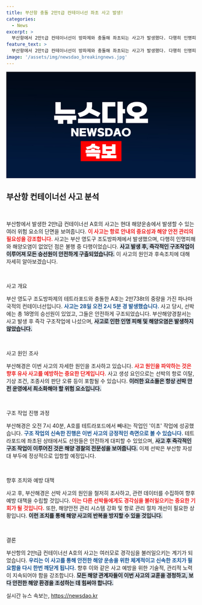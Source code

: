 ```yaml
---
title: 부산항 충돌 2만t급 컨테이너선 좌초 사고 발생!
categories:
  - News
excerpt: >
  부산항에서 2만t급 컨테이너선이 방파제와 충돌해 좌초되는 사고가 발생했다. 다행히 인명피해나 해양오염은 없었으며, 모든 승선원은 무사히 구조됐다. 사고 경위는 조사 중이다.
feature_text: >
  부산항에서 2만t급 컨테이너선이 방파제와 충돌해 좌초되는 사고가 발생했다. 다행히 인명피해나 해양오염은 없었으며, 모든 승선원은 무사히 구조됐다. 사고 경위는 조사 중이다.
image: '/assets/img/newsdao_breakingnews.jpg'
---
```


<p><img src="/assets/img/newsdao_breakingnews.jpg" alt="cryptoinkorea 속보" /></p>

<h2 data-ke-size="size26">부산항 컨테이너선 사고 분석</h2>

<p data-ke-size="size16">&nbsp;</p>

<p>부산항에서 발생한 2만t급 컨테이너선 A호의 사고는 현대 해양운송에서 발생할 수 있는 여러 위험 요소의 단면을 보여줍니다. <b><span style="color: #ee2323;">이 사고는 항로 안내의 중요성과 해양 안전 관리의 필요성을 강조합니다.</span></b> 사고는 부산 영도구 조도방파제에서 발생했으며, 다행히 인명피해와 해양오염이 없었던 점은 불행 중 다행이었습니다. <b><span style="background-color: #21538527;">사고 발생 후, 즉각적인 구조작업이 이루어져 모든 승선원이 안전하게 구출되었습니다.</span></b> 이 사고의 원인과 후속조치에 대해 자세히 알아보겠습니다.</p>

<p data-ke-size="size16">&nbsp;</p>

<p>사고 개요</p>

<p>부산 영도구 조도방파제의 테트라포드와 충돌한 A호는 2만738t의 중량을 가진 파나마 국적의 컨테이너선입니다. <b><span style="color: #1a5490;">사고는 28일 오전 2시 5분 경 발생했습니다.</span></b> 사고 당시, 선박에는 총 18명의 승선원이 있었고, 그들은 안전하게 구조되었습니다. 부산해양경찰서는 사고 발생 후 즉각 구조작업에 나섰으며, <b><span style="background-color: #21538527;">사고로 인한 인명 피해 및 해양오염은 발생하지 않았습니다.</span></b></p>

<p data-ke-size="size16">&nbsp;</p>

<p>사고 원인 조사</p>

<p>부산해경은 이번 사고의 자세한 원인을 조사하고 있습니다. <b><span style="color: #ee2323;">사고 원인을 파악하는 것은 향후 유사 사고를 예방하는 중요한 단계입니다.</span></b> 사고 생성 요인으로는 선박의 항로 이탈, 기상 조건, 조종사의 판단 오류 등이 포함될 수 있습니다. <b><span style="background-color: #21538527;">이러한 요소들은 항상 선박 안전 운영에서 최소화해야 할 위험 요소입니다.</span></b></p>

<p data-ke-size="size16">&nbsp;</p>

<p>구조 작업 진행 과정</p>

<p>부산해경은 오전 7시 40분, A호를 테트라포드에서 빼내는 작업인 '이초' 작업에 성공했습니다. <b><span style="color: #1a5490;">구조 작업의 신속한 진행은 이번 사고의 긍정적인 측면으로 볼 수 있습니다.</span></b> 테트라포드에 좌초된 상태에서도 선원들은 안전하게 대피할 수 있었으며, <b><span style="background-color: #21538527;">사고 후 즉각적인 구조 작업이 이루어진 것은 해양 경찰의 전문성을 보여줍니다.</span></b> 이제 선박은 부산항 자성대 부두에 정상적으로 입항할 예정입니다.</p>

<p data-ke-size="size16">&nbsp;</p>

<p>향후 조치와 예방 대책</p>

<p>사고 후, 부산해경은 선박 사고의 원인을 철저히 조사하고, 관련 데이터를 수집하여 향후 예방 대책을 수립할 것입니다. <b><span style="color: #ee2323;">이는 다른 선박들에게도 경각심을 불러일으키는 중요한 기회가 될 것입니다.</span></b> 또한, 해양안전 관리 시스템 강화 및 항로 관리 절차 개선이 필요한 상황입니다. <b><span style="background-color: #21538527;">이런 조치를 통해 해양 사고의 반복을 방지할 수 있을 것입니다.</span></b></p>

<p data-ke-size="size16">&nbsp;</p>

<p>결론</p>

<p>부산항의 2만t급 컨테이너선 A호의 사고는 여러모로 경각심을 불러일으키는 계기가 되었습니다. <b><span style="color: #1a5490;">우리는 이 사고를 통해 안전한 해양 운송을 위한 체계적이고 신속한 조치가 필요함을 다시 한번 깨닫게 됩니다.</span></b> 향후 이와 같은 사고 예방을 위한 기술적, 관리적 노력이 지속되어야 함을 강조합니다. <b><span style="background-color: #21538527;">모든 해양 관계자들이 이번 사고의 교훈을 경청하고, 보다 안전한 해양 환경을 조성하는 데 힘써야 합니다.</span></b></p>
실시간 뉴스 속보는, <a href="https://newsdao.kr" rel="dofollow">https://newsdao.kr</a>



